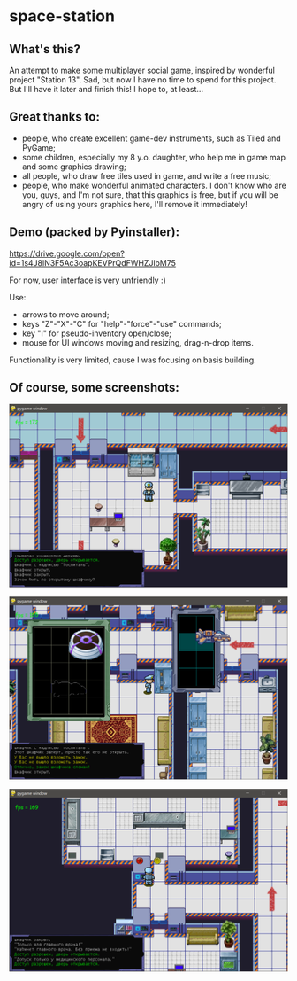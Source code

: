 # space-station

## What's this?

An attempt to make some multiplayer social game, inspired by wonderful project "Station 13".
Sad, but now I have no time to spend for this project. But I'll have it later and finish this! I hope to, at least...

## Great thanks to:

 * people, who create excellent game-dev instruments, such as Tiled and PyGame;
 * some children, especially my 8 y.o. daughter, who help me in game map and some graphics drawing;
 * all people, who draw free tiles used in game, and write a free music;
 * people, who make wonderful animated characters. I don't know who are you, guys, and I'm not sure, that this graphics is free, but if you will be angry of using yours graphics here, I'll remove it immediately!

## Demo (packed by Pyinstaller):

https://drive.google.com/open?id=1s4J8lN3F5Ac3oapKEVPrQdFWHZJlbM75

For now, user interface is very unfriendly :)

Use:
 * arrows to move around; 
 * keys "Z"-"X"-"C" for "help"-"force"-"use" commands;
 * key "I" for pseudo-inventory open/close;
 * mouse for UI windows moving and resizing, drag-n-drop items.

Functionality is very limited, cause I was focusing on basis building.

 ## Of course, some screenshots:

![screenshot1](https://github.com/sychov/space-station/blob/master/docs/img/1.png)

![screenshot2](https://github.com/sychov/space-station/blob/master/docs/img/2.png)

![screenshot3](https://github.com/sychov/space-station/blob/master/docs/img/3.png)